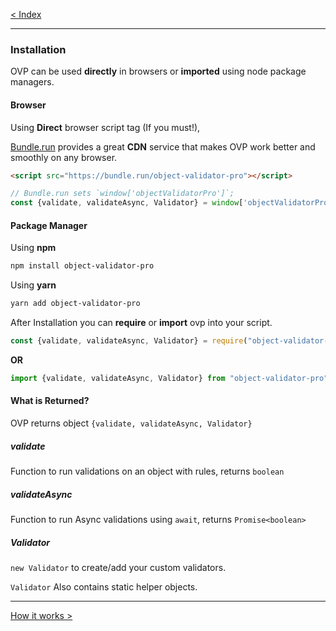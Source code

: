 [< Index](index.md) 

-----

### Installation
OVP can be used **directly** in browsers or **imported** using node package managers.

#### Browser
Using **Direct** browser script tag (If you must!), 

[Bundle.run](https://bundle.run) 
provides a great **CDN** service that makes OVP work better and smoothly on any browser.

```html
<script src="https://bundle.run/object-validator-pro"></script>
```

```javascript
// Bundle.run sets `window['objectValidatorPro']`;
const {validate, validateAsync, Validator} = window['objectValidatorPro'];
```


#### Package Manager
Using **npm**

```bash
npm install object-validator-pro
```

Using **yarn**

```bash
yarn add object-validator-pro
```

After Installation you can **require** or **import** ovp into your script.
```javascript
const {validate, validateAsync, Validator} = require("object-validator-pro");
```

**OR**

```javascript
import {validate, validateAsync, Validator} from "object-validator-pro";
```


#### What is Returned?
OVP returns object `{validate, validateAsync, Validator}`

##### validate
Function to run validations on an object with rules, returns `boolean`

##### validateAsync
Function to run Async validations using `await`, returns `Promise<boolean>`

##### Validator
`new Validator` to create/add your custom validators.

`Validator` Also contains static helper objects.


-----
[How it works >](how_it_works.md)